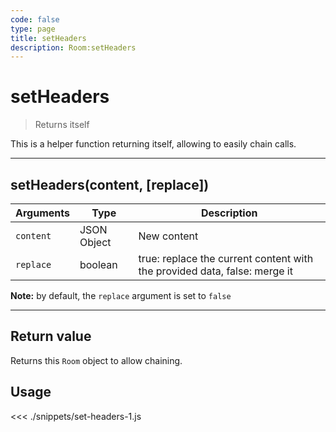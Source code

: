 ```yaml
---
code: false
type: page
title: setHeaders
description: Room:setHeaders
---
```


# setHeaders

> Returns itself

This is a helper function returning itself, allowing to easily chain calls.

---

## setHeaders(content, [replace])

| Arguments | Type        | Description                                                               |
| --------- | ----------- | ------------------------------------------------------------------------- |
| `content` | JSON Object | New content                                                               |
| `replace` | boolean     | true: replace the current content with the provided data, false: merge it |

**Note:** by default, the `replace` argument is set to `false`

---

## Return value

Returns this `Room` object to allow chaining.

## Usage

<<< ./snippets/set-headers-1.js
